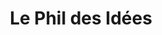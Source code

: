---
title: "Le Phil des Idées"
url: /saint-philbert-de-grand-lieu/le-phil-des-idees/
shop: Kleidung
---